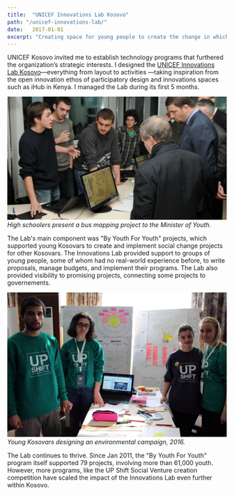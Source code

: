 ```yaml
---
title:  "UNICEF Innovations Lab Kosovo"
path: "/unicef-innovations-lab/"
date:   2017-01-01
excerpt: "Creating space for young people to create the change in which they can believe"
---
```


UNICEF Kosovo invited me to establish technology programs that furthered the organization’s strategic interests. I designed the [UNICEF Innovations Lab Kosovo](http://kosovoinnovations.org/)—everything from layout to activities —taking inspiration from the open innovation ethos of participatory design and innovations spaces such as iHub in Kenya. I managed the Lab during its first 5 months.

![Flossk](./Flossk.png)
*High schoolers present a bus mapping project to the Minister of Youth.*

The Lab's main component was "By Youth For Youth" projects, which supported young Kosovars to create and implement social change projects for other Kosovars. The Innovations Lab provided support to groups of young people, some of whom had no real-world experience before, to write proposals, manage budgets, and implement their programs. The Lab also provided visibility to promising projects, connecting some projects to governements.

![Upshit](./Upshift.png)
*Young Kosovars designing an environmental campaign, 2016.*

The Lab continues to thrive. Since Jan 2011, the "By Youth For Youth" program itself supported 79 projects, involving more than 61,000 youth. However, more programs, like the UP Shift Social Venture creation competition have scaled the impact of the Innovations Lab even further within Kosovo.
